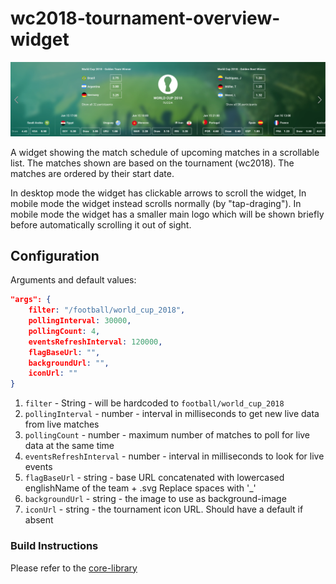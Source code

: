 # wc2018-tournament-overview-widget

![](./screenshot.png)

A widget showing the match schedule of upcoming matches in a scrollable list. The matches shown are based on the tournament (wc2018). The matches are ordered by their start date.

In desktop mode the widget has clickable arrows to scroll the widget, In mobile mode the widget instead scrolls normally (by "tap-draging"). In mobile mode the widget has a smaller main logo which will be shown briefly before automatically scrolling it out of sight.

## Configuration

Arguments and default values:
```json
"args": {
    filter: "/football/world_cup_2018",
    pollingInterval: 30000,
    pollingCount: 4,
    eventsRefreshInterval: 120000,
    flagBaseUrl: "",
    backgroundUrl: "",
    iconUrl: ""
}
```

1.  `filter` - String - will be hardcoded to `football/world_cup_2018`
2. `pollingInterval` - number - interval in milliseconds to get new live data from live matches
3. `pollingCount` - number - maximum number of matches to poll for live data at the same time
4. `eventsRefreshInterval` - number - interval in milliseconds to look for live events
5. `flagBaseUrl` - string - base URL concatenated with lowercased englishName of the team + .svg Replace spaces with '_'
6. `backgroundUrl` - string - the image to use as background-image
7. `iconUrl` - string - the tournament icon URL. Should have a default if absent

### Build Instructions

Please refer to the [core-library](https://github.com/kambi-sportsbook-widgets/widget-core-library)
